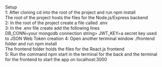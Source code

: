 Setup  
1: After cloning cd into the root of the project and run npm install  
The root of the project hosts the files for the Node.js/Express backend  
2: In the root of the project create a file called .env  
3: In the .env file create add the following lines  
DB_CONN=your mongodb connection string> 
JWT_KEY=a secret key used to JSON Web Token creation
4: Open another teriminal window ./frontend folder and run npm install  
The frontend folder holds the files for the React.js frontend  
5: Run the command npm start in the terminal for the back and the terminal for the frontend to start the app on localhost:3000

 
